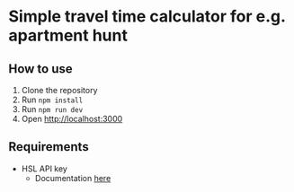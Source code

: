 # Simple travel time calculator for e.g. apartment hunt

## How to use

1. Clone the repository
2. Run `npm install`
3. Run `npm run dev`
4. Open [http://localhost:3000](http://localhost:3000)

## Requirements

- HSL API key
  - Documentation [here](https://digitransit.fi/en/developers/apis/1-routing-api/)